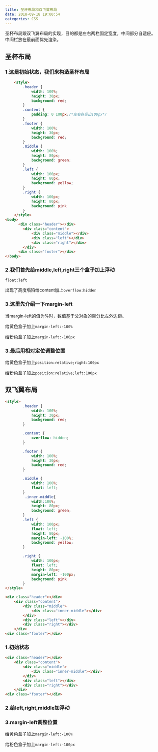 ```yaml
---
title: 圣杯布局和双飞翼布局
date: 2018-09-18 19:00:54
categories: CSS
---
```


圣杯布局跟双飞翼布局的实现，目的都是左右两栏固定宽度，中间部分自适应。
中间栏放在最前面优先渲染。 

<!--more-->

## 圣杯布局

### 1.这是初始状态，我们来构造圣杯布局

```html
	<style>
		.header {
			width: 100%;
			height: 30px;
			background: red;
		}
		.content {
			padding: 0 100px;/*左右各留出100px*/
		}
		.footer {
			width: 100%;
			height: 30px;
			background: red;
		}
		.middle {		
			width: 100%;
			height: 80px;
			background: green;
		}
		.left {
			width: 100px;
			height: 80px;
			background: yellow;
		}
		.right {		
			width: 100px;
			height: 80px;
			background: pink
		}
	</style>
<body>
	  <div class="header"></div>
     	<div class="content">
			<div class="middle"></div>
			<div class="left"></div>
			<div class="right"></div>
		</div>
	  <div class="footer"></div>
</body>
```

### 2.我们首先给middle,left,right三个盒子加上浮动

`float:left`

出现了高度塌陷给content加上`overflow:hidden`

### 3.这里先介绍一下margin-left

当margin-left的值为%时，数值基于父对象的百分比左外边距。  

给黄色盒子加上`margin-left:-100%`

给粉色盒子加上`margin-left:-100px`  

### 3.最后用相对定位调整位置

给黄色盒子加上`position:relative;right:100px`

给粉色盒子加上`position:relative;left:100px  `

## 双飞翼布局

```html
<style>
        .header {
			width: 100%;
			height: 30px;
			background: red;
		}

		.content {
			overflow: hidden;
		}

		.footer {
			width: 100%;
			height: 30px;
			background: red;
		}

		.middle {			
			width: 100%;
			float: left;
		}
         .inner-middle{
			width:100%;
			height: 80px;
			background: green;			
		}
		.left {
			width: 100px;
			float: left;
			height: 80px;
			margin-left: -100%;
			background: yellow;
		}

		.right {			
			width: 100px;
			float: left;
			height: 80px;
			margin-left: -100px;
			background: pink
		}
</style>

<div class="header"></div>
	<div class="content">
		<div class="middle">
			<div class="inner-middle"></div>
		</div>
		<div class="left"></div>
		<div class="right"></div>
	</div>
<div class="footer"></div>
```

### 1.初始状态

```html
<div class="header"></div>
	<div class="content">
		<div class="middle">
			<div class="inner-middle"></div>
		</div>
		<div class="left"></div>
		<div class="right"></div>
	</div>
<div class="footer"></div>
```

### 2.给left,right,middle加浮动

### 3.margin-left调整位置

给黄色盒子加上`margin-left:-100%`

给粉色盒子加上`margin-left:-100px`  
